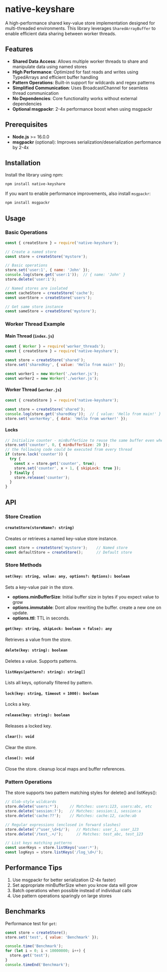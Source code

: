 # native-keyshare

A high-performance shared key-value store implementation designed for multi-threaded environments. This library leverages `SharedArrayBuffer` to enable efficient data sharing between worker threads.

## Features

- **Shared Data Access**: Allows multiple worker threads to share and manipulate data using named stores
- **High Performance**: Optimized for fast reads and writes using TypedArrays and efficient buffer handling
- **Pattern Operations**: Built-in support for wildcards and regex patterns
- **Simplified Communication**: Uses BroadcastChannel for seamless thread communication
- **No Dependencies**: Core functionality works without external dependencies
- **Optional msgpackr**: 2-4x performance boost when using msgpackr

## Prerequisites

- **Node.js** >= 16.0.0
- **msgpackr** (optional): Improves serialization/deserialization performance by 2-4x

## Installation

Install the library using npm:

```bash
npm install native-keyshare
```

If you want to enable performance improvements, also install `msgpackr`:

```bash
npm install msgpackr
```

## Usage

### Basic Operations

```javascript
const { createStore } = require('native-keyshare');

// Create a named store
const store = createStore('mystore');

// Basic operations
store.set('user:1', { name: 'John' });
console.log(store.get('user:1'));  // { name: 'John' }
store.delete('user:1');

// Named stores are isolated
const cacheStore = createStore('cache');
const userStore = createStore('users');

// Get same store instance
const sameStore = createStore('mystore');
```

### Worker Thread Example

#### Main Thread (`index.js`)
```javascript
const { Worker } = require('worker_threads');
const { createStore } = require('native-keyshare');

const store = createStore('shared');
store.set('sharedKey', { value: 'Hello from main!' });

const worker1 = new Worker('./worker.js');
const worker2 = new Worker('./worker.js');
```

#### Worker Thread (`worker.js`)
```javascript
const { createStore } = require('native-keyshare');

const store = createStore('shared');
console.log(store.get('sharedKey'));  // { value: 'Hello from main!' }
store.set('workerKey', { data: 'Hello from worker!' });
```

#### Locks
```javascript
// Initialize counter - minBufferSize to reuse the same buffer even when increasing length
store.set('counter', 0, { minBufferSize: 20 });
// the following code could be executed from every thread
if (store.lock('counter')) {
  try {
    const x = store.get('counter', true);
    store.set('counter', x + 1, { skipLock: true });
  } finally {
    store.release('counter');
  }
}
```

## API

### Store Creation

#### `createStore(storeName?: string)`
Creates or retrieves a named key-value store instance.

```javascript
const store = createStore('mystore');    // Named store
const defaultStore = createStore();      // Default store
```

### Store Methods

#### `set(key: string, value: any, options?: Options): boolean`
Sets a key-value pair in the store.
- **options.minBufferSize**: Initial buffer size in bytes if you expect value to grow
- **options.immutable**: Dont allow rewriting the buffer. create a new one on update.
- **options.ttl**: TTL in seconds.

#### `get(key: string, skipLock: boolean = false): any`
Retrieves a value from the store.

#### `delete(key: string): boolean`
Deletes a value. Supports patterns.

#### `listKeys(pattern?: string): string[]`
Lists all keys, optionally filtered by pattern.

#### `lock(key: string, timeout = 1000): boolean`
Locks a key.

#### `release(key: string): boolean`
Releases a locked key.

#### `clear(): void`
Clear the store.

#### `close(): void`
Close the store. cleanup local maps and buffer references.

### Pattern Operations

The store supports two pattern matching styles for delete() and listKeys():

```javascript
// Glob-style wildcards
store.delete('users:*');     // Matches: users:123, users:abc, etc
store.delete('session:?');   // Matches: session:1, session:a
store.delete('cache:??');    // Matches: cache:12, cache:ab

// Regular expressions (enclosed in forward slashes)
store.delete('/^user_\d+$/');   // Matches: user_1, user_123
store.delete('/test_.+/');      // Matches: test_abc, test_123

// List keys matching patterns
const userKeys = store.listKeys('user:*');
const logKeys = store.listKeys('/log_\d+/');
```

## Performance Tips

1. Use msgpackr for better serialization (2-4x faster)
2. Set appropriate minBufferSize when you know data will grow
3. Batch operations when possible instead of individual calls
4. Use pattern operations sparingly on large stores

## Benchmarks

Performance test for `get`:

```javascript
const store = createStore();
store.set('test', { value: 'Benchmark' });

console.time('Benchmark');
for (let i = 0; i < 10000000; i++) {
  store.get('test');
}
console.timeEnd('Benchmark');
```
